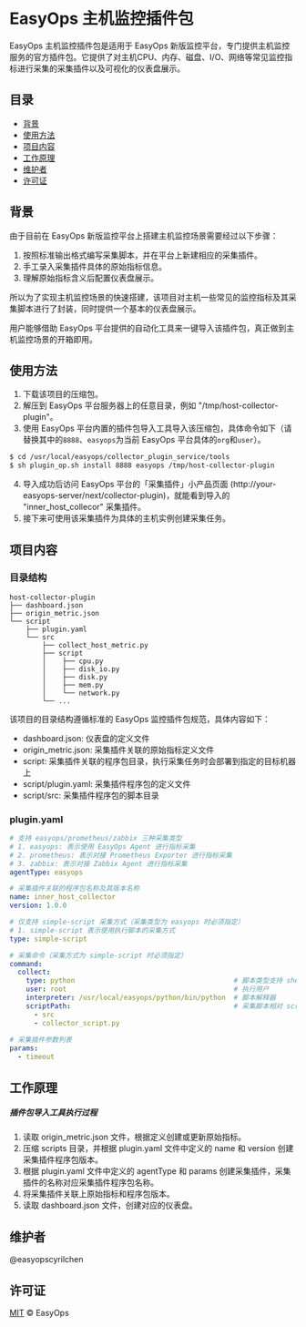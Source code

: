 # EasyOps 主机监控插件包

EasyOps 主机监控插件包是适用于 EasyOps 新版监控平台，专门提供主机监控服务的官方插件包。它提供了对主机CPU、内存、磁盘、I/O、网络等常见监控指标进行采集的采集插件以及可视化的仪表盘展示。

## 目录

- [背景](#背景)
- [使用方法](#使用方法)
- [项目内容](#项目内容)
- [工作原理](#工作原理)
- [维护者](#维护者)
- [许可证](#许可证)

## 背景

由于目前在 EasyOps 新版监控平台上搭建主机监控场景需要经过以下步骤：

1. 按照标准输出格式编写采集脚本，并在平台上新建相应的采集插件。
2. 手工录入采集插件具体的原始指标信息。
3. 理解原始指标含义后配置仪表盘展示。

所以为了实现主机监控场景的快速搭建，该项目对主机一些常见的监控指标及其采集脚本进行了封装，同时提供一个基本的仪表盘展示。

用户能够借助 EasyOps 平台提供的自动化工具来一键导入该插件包，真正做到主机监控场景的开箱即用。

## 使用方法

1. 下载该项目的压缩包。
2. 解压到 EasyOps 平台服务器上的任意目录，例如 "/tmp/host-collector-plugin"。
3. 使用 EasyOps 平台内置的插件包导入工具导入该压缩包，具体命令如下（请替换其中的`8888`、`easyops`为当前 EasyOps 平台具体的`org`和`user`）。

```sh
$ cd /usr/local/easyops/collector_plugin_service/tools
$ sh plugin_op.sh install 8888 easyops /tmp/host-collector-plugin
```

4. 导入成功后访问 EasyOps 平台的「采集插件」小产品页面 (http://your-easyops-server/next/collector-plugin)，就能看到导入的 "inner_host_collecor" 采集插件。
5. 接下来可使用该采集插件为具体的主机实例创建采集任务。

## 项目内容

### 目录结构

```
host-collector-plugin
├── dashboard.json
├── origin_metric.json
└── script
    ├── plugin.yaml
    └── src
        ├── collect_host_metric.py
        ├── script
        │    ├── cpu.py
        │    ├── disk_io.py
        │    ├── disk.py
        │    ├── mem.py
        │    └── network.py
        └── ...
```

该项目的目录结构遵循标准的 EasyOps 监控插件包规范，具体内容如下：

- dashboard.json: 仪表盘的定义文件
- origin_metric.json: 采集插件关联的原始指标定义文件
- script: 采集插件关联的程序包目录，执行采集任务时会部署到指定的目标机器上
- script/plugin.yaml: 采集插件程序包的定义文件
- script/src: 采集插件程序包的脚本目录

### plugin.yaml

```yaml
# 支持 easyops/prometheus/zabbix 三种采集类型
# 1. easyops: 表示使用 EasyOps Agent 进行指标采集
# 2. prometheus: 表示对接 Prometheus Exporter 进行指标采集
# 3. zabbix: 表示对接 Zabbix Agent 进行指标采集
agentType: easyops

# 采集插件关联的程序包名称及其版本名称
name: inner_host_collector
version: 1.0.0

# 仅支持 simple-script 采集方式（采集类型为 easyops 时必须指定）
# 1. simple-script 表示使用执行脚本的采集方式
type: simple-script

# 采集命令（采集方式为 simple-script 时必须指定）
command:
  collect:
    type: python                                       # 脚本类型支持 shell/python/powershell
    user: root                                         # 执行用户
    interpreter: /usr/local/easyops/python/bin/python  # 脚本解释器
    scriptPath:                                        # 采集脚本相对 script 目录的路径分割后的数组, 例如：collector_script.py 的相对路径会被分割为 [src, collector_script.py]
      - src
      - collector_script.py
 
# 采集插件参数列表
params:
  - timeout
```

## 工作原理

##### 插件包导入工具执行过程

1. 读取 origin_metric.json 文件，根据定义创建或更新原始指标。
2. 压缩 scripts 目录，并根据 plugin.yaml 文件中定义的 name 和 version 创建采集插件程序包版本。
3. 根据 plugin.yaml 文件中定义的 agentType 和 params 创建采集插件，采集插件的名称对应采集插件程序包名称。
4. 将采集插件关联上原始指标和程序包版本。
5. 读取 dashboard.json 文件，创建对应的仪表盘。

## 维护者

@easyopscyrilchen

## 许可证

[MIT](#许可证) © EasyOps

